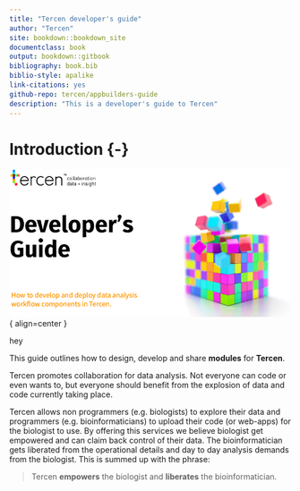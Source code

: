 ```yaml
---
title: "Tercen developer's guide"
author: "Tercen"
site: bookdown::bookdown_site
documentclass: book
output: bookdown::gitbook
bibliography: book.bib
biblio-style: apalike
link-citations: yes
github-repo: tercen/appbuilders-guide
description: "This is a developer's guide to Tercen"
---
```


# Introduction {-}

![Tercen](./images/cover.png){ align=center }

hey

This guide outlines how to design, develop and share __modules__ for __Tercen__.

Tercen  promotes collaboration for data analysis. Not everyone can code or even 
wants to,  but everyone should benefit from the explosion of data and code 
currently taking place.

Tercen allows non programmers (e.g. biologists) to explore their data and 
programmers (e.g. bioinformaticians) to upload their code (or web-apps) 
for the biologist to use. By offering this services we believe biologist get 
empowered and can claim back control of their data. The bioinformatician gets 
liberated from the operational details and  day to day analysis demands from 
the biologist. This is summed up with the phrase:

> Tercen __empowers__ the biologist and __liberates__ the bioinformatician.

